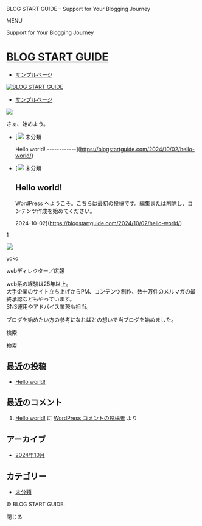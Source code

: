 BLOG START GUIDE – Support for Your Blogging Journey



MENU

Support for Your Blogging Journey

[BLOG START GUIDE](https://blogstartguide.com/ "BLOG START GUIDE")
==================================================================

* [サンプルページ](https://blogstartguide.com/sample-page/)

[![BLOG START GUIDE](https://blogstartguide.com/wp-content/uploads/2024/10/LOGO-3.png)](https://blogstartguide.com/ "BLOG START GUIDE")

* [サンプルページ](https://blogstartguide.com/sample-page/)

![](https://picsum.photos/1600/1200) 

さぁ、始めよう。

* [![](data:image/gif;base64,R0lGODlhAQABAAAAACH5BAEKAAEALAAAAAABAAEAAAICTAEAOw==)![](https://blogstartguide.com/wp-content/themes/swell/assets/img/no_img.png) 
  未分類

  Hello world!
  ------------](https://blogstartguide.com/2024/10/02/hello-world/)

* [![](data:image/gif;base64,R0lGODlhAQABAAAAACH5BAEKAAEALAAAAAABAAEAAAICTAEAOw==)![](https://blogstartguide.com/wp-content/themes/swell/assets/img/no_img.png) 
  未分類

  Hello world!
  ------------

  WordPress へようこそ。こちらは最初の投稿です。編集または削除し、コンテンツ作成を始めてください。

  2024-10-02](https://blogstartguide.com/2024/10/02/hello-world/)

1



![](data:image/gif;base64,R0lGODlhAQABAAAAACH5BAEKAAEALAAAAAABAAEAAAICTAEAOw==)![](https://blogstartguide.com/wp-content/uploads/2024/10/ykn___様_提出用-300x300.jpg) 

yoko

webディレクター／広報

web系の経験は25年以上。  
大手企業のサイト立ち上げからPM、コンテンツ制作、数十万件のメルマガの最終承認などもやっています。  
SNS運用やアドバイス業務も担当。  
  
  
ブログを始めたい方の参考になればとの想いで当ブログを始めました。

検索

検索

最近の投稿
-----

* [Hello world!](https://blogstartguide.com/2024/10/02/hello-world/)

最近のコメント
-------

1. [Hello world!](https://blogstartguide.com/2024/10/02/hello-world/#comment-1) に [WordPress コメントの投稿者](https://ja.wordpress.org/) より

アーカイブ
-----

* [2024年10月](https://blogstartguide.com/2024/10/)

カテゴリー
-----

* [未分類](https://blogstartguide.com/category/uncategorized/)

©
BLOG START GUIDE.

閉じる